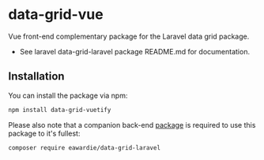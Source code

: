 # data-grid-vue
Vue front-end complementary package for the Laravel data grid package.
- See laravel data-grid-laravel package README.md for documentation.

## Installation

You can install the package via npm:
```bash
npm install data-grid-vuetify
```

Please also note that a companion back-end [package](https://github.com/EA-Wardie/data-grid-laravel) is required to use this package to it's fullest:
```bash
composer require eawardie/data-grid-laravel
```
